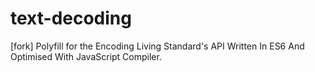 # text-decoding
[fork] Polyfill for the Encoding Living Standard's API Written In ES6 And Optimised With JavaScript Compiler.
